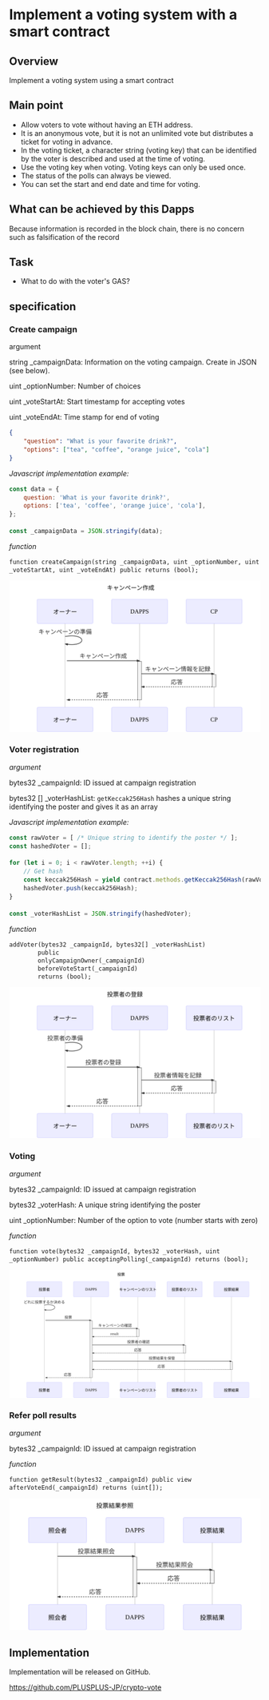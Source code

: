 # Implement a voting system with a smart contract

## Overview

Implement a voting system using a smart contract

## Main point

- Allow voters to vote without having an ETH address.
- It is an anonymous vote, but it is not an unlimited vote but distributes a ticket for voting in advance.
- In the voting ticket, a character string (voting key) that can be identified by the voter is described and used at the time of voting.
- Use the voting key when voting. Voting keys can only be used once.
- The status of the polls can always be viewed.
- You can set the start and end date and time for voting.

## What can be achieved by this Dapps

Because information is recorded in the block chain, there is no concern such as falsification of the record

## Task

- What to do with the voter's GAS?

## specification

### Create campaign

argument

string _campaignData: Information on the voting campaign. Create in JSON (see below).

uint _optionNumber: Number of choices

uint _voteStartAt: Start timestamp for accepting votes

uint _voteEndAt: Time stamp for end of voting

```json
{
    "question": "What is your favorite drink?",
    "options": ["tea", "coffee", "orange juice", "cola"]
}
```

*Javascript implementation example:*

```js
const data = {
    question: 'What is your favorite drink?',
    options: ['tea', 'coffee', 'orange juice', 'cola'],
};

const _campaignData = JSON.stringify(data);
```

*function*

```solidity
function createCampaign(string _campaignData, uint _optionNumber, uint _voteStartAt, uint _voteEndAt) public returns (bool);
```

![キャンペーン作成](sequence-diagram/create-campaign.svg)

### Voter registration

*argument*

bytes32 _campaignId: ID issued at campaign registration

bytes32 [] _voterHashList: `getKeccak256Hash` hashes a unique string identifying the poster and gives it as an array

*Javascript implementation example:*

```javascript
const rawVoter = [ /* Unique string to identify the poster */ ];
const hashedVoter = [];

for (let i = 0; i < rawVoter.length; ++i) {
    // Get hash
    const keccak256Hash = yield contract.methods.getKeccak256Hash(rawVoter[i]).call({});
    hashedVoter.push(keccak256Hash);
}

const _voterHashList = JSON.stringify(hashedVoter);
```

*function*

```solidity
addVoter(bytes32 _campaignId, bytes32[] _voterHashList)
        public
        onlyCampaignOwner(_campaignId)
        beforeVoteStart(_campaignId)
        returns (bool);
```

![投票者に追加](sequence-diagram/add-voter.svg)

### Voting

*argument*

bytes32 _campaignId: ID issued at campaign registration

bytes32 _voterHash: A unique string identifying the poster

uint _optionNumber: Number of the option to vote (number starts with zero)

*function*

```solidity
function vote(bytes32 _campaignId, bytes32 _voterHash, uint _optionNumber) public acceptingPolling(_campaignId) returns (bool);
```

![投票](sequence-diagram/vote.svg)

### Refer poll results

*argument*

bytes32 _campaignId: ID issued at campaign registration

*function*

```solidity
function getResult(bytes32 _campaignId) public view afterVoteEnd(_campaignId) returns (uint[]);
```

![投票結果参照](sequence-diagram/get-result.svg)

## Implementation

Implementation will be released on GitHub.

https://github.com/PLUSPLUS-JP/crypto-vote
